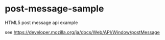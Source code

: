 # post-message-sample

HTML5 post message api example

see https://developer.mozilla.org/ja/docs/Web/API/Window/postMessage
